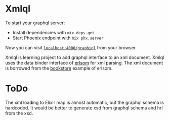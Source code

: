 # Xmlql

To start your graphql server:

  * Install dependencies with `mix deps.get`
  * Start Phoenix endpoint with `mix phx.server`

Now you can visit [`localhost:4000/graphiql`](http://localhost:4000/graphiql) from your browser.

Xmlql is learning project to add graphql interface to an xml document.
Xmlql uses the data binder interface of [erlsom](https://github.com/willemdj/erlsom)
for xml parsing. The xml document is borrowed from the
[bookstore](https://github.com/willemdj/erlsom/tree/master/examples/book_store)
example of erlsom.

# ToDo

The xml loading to Elixir map is almost automatic, but the graphql schema is
hardcoded. It would be better to generate xsd from graphql schema and hrl from
the xsd.
